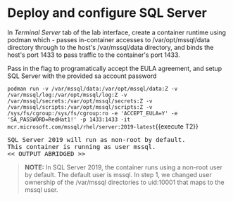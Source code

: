 # Deploy and configure SQL Server

In *Terminal Server* tab of the lab interface, create a container runtime using podman which -
passes in-container accesses to /var/opt/mssql/data directory through to the host's /var/mssql/data
directory, and binds the host's port 1433 to pass traffic to the container's port 1433.

Pass in the flag to programatically accept the EULA agreement, and setup SQL Server with the provided sa account password 

`podman run -v /var/mssql/data:/var/opt/mssql/data:Z -v /var/mssql/log:/var/opt/mssql/log:Z -v /var/mssql/secrets:/var/opt/mssql/secrets:Z -v /var/mssql/scripts:/var/opt/mssql/scripts:Z -v /sys/fs/cgroup:/sys/fs/cgroup:ro -e 'ACCEPT_EULA=Y' -e 'SA_PASSWORD=RedHat1!' -p 1433:1433 -it mcr.microsoft.com/mssql/rhel/server:2019-latest`{{execute T2}}

<pre class="file">
SQL Server 2019 will run as non-root by default.
This container is running as user mssql.
<< OUTPUT ABRIDGED >>
</pre>

> **NOTE:** In SQL Server 2019, the container runs using a non-root user by default. The default user is mssql. In step 1, we changed user ownership of the /var/mssql directories to uid:10001 that maps to the mssql user.
